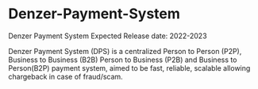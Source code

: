 # Denzer-Payment-System

Denzer Payment System
Expected Release date:  2022-2023

Denzer Payment System (DPS) is a centralized Person to Person (P2P), Business to Business (B2B) Person to Business (P2B) and Business to Person(B2P) payment system, aimed to be fast, reliable, scalable allowing chargeback in case of fraud/scam.
